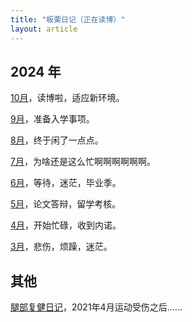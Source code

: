 ```yaml
---
title: "板栗日记（正在读博）"
layout: article
---
```



## 2024 年

[10月](y24-10-imposter)，读博啦，适应新环境。

[9月](y24-9-anxious)，准备入学事项。

[8月](y24-8-relaxed)，终于闲了一点点。

[7月](y24-7-stillbusy)，为啥还是这么忙啊啊啊啊啊啊。

[6月](y24-6-lost)，等待，迷茫，毕业季。

[5月](y24-5-verybusy)，论文答辩，留学考核。

[4月](y24-4-busyyyyy)，开始忙碌，收到内诺。

[3月](y24-3-saddddd)，悲伤，烦躁，迷茫。

## 其他

[腿部复健日记](leg-rehabitation)，2021年4月运动受伤之后……